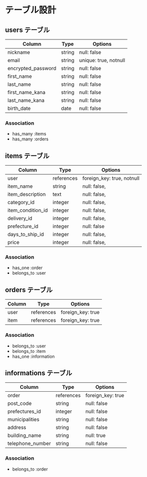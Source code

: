 # テーブル設計

## users テーブル

| Column             | Type   | Options      |
| ------------------ | ------ | ------------ |
| nickname           | string | null: false  |
| email              | string | unique: true, notnull |
| encrypted_password | string | null: false  |
| first_name         | string | null: false  |
| last_name          | string | null: false  |
| first_name_kana    | string | null: false  |
| last_name_kana     | string | null: false  |
| birth_date         | date   | null: false  |


### Association

- has_many :items
- has_many :orders

## items テーブル

| Column            | Type       | Options           |
| ----------------- | ---------- | ----------------- |
| user              | references | foreign_key: true, notnull |
| item_name         | string     | null: false,      |
| item_description  | text       | null: false,      |
| category_id       | integer    | null: false,      |
| item_condition_id | integer    | null: false,      |
| delivery_id       | integer    | null: false,      |
| prefecture_id     | integer    | null: false       |
| days_to_ship_id   | integer    | null: false,      |
| price             | integer    | null: false,      |


### Association

- has_one :order
- belongs_to :user

## orders テーブル

| Column | Type       | Options           |
| ------ | ---------- | ----------------- |
| user   | references | foreign_key: true |
| item   | references | foreign_key: true |

### Association

- belongs_to :user
- belongs_to :item
- has_one :information

## informations テーブル

| Column           | Type       | Options           |
| ---------------- | ---------- | ----------------- |
| order            | references | foreign_key: true |
| post_code        | string     | null: false       |
| prefectures_id   | integer    | null: false       |
| municipalities   | string     | null: false       |
| address          | string     | null: false       |
| building_name    | string     | null: true        |
| telephone_number | string     | null: false       |


### Association

- belongs_to :order

